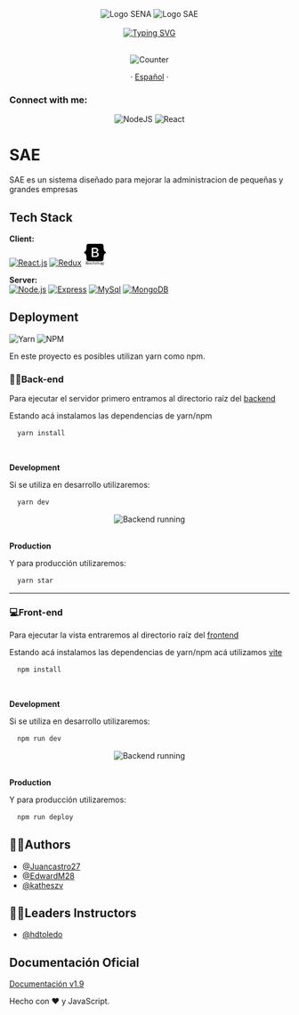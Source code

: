 <!-- Banner SAE -->
<div align="center">
	<img height="200px" src="https://drive.google.com/file/d/1neZkjzpHVt8Rt5AT5I8Kyzkd7HZiE4uH/view?usp=sharing" alt="Logo SENA"/>
  <img height="200px" src="https://drive.google.com/file/d/1wCqVLabf24ayr9u_xPwwt1ZTYRG4q8l1/view?usp=sharing" alt="Logo SAE"/>
</div>
<br>
<div align="center">
	<a href="https://git.io/typing-svg"><img src="https://readme-typing-svg.demolab.com?font=Fira+Code&duration=4000&pause=1000&color=1AFF02&center=true&vCenter=true&width=435&lines=Bienvenidos+a+SAE;Un+proyecto+de+Node.js+y+React.js" alt="Typing SVG" /></a>
</div>
<br>
<div align="center">
<p align="center"> <img src="https://komarev.com/ghpvc/?username=xh0pe&label=Usuarios&color=1abc58&style=flat" alt="Counter" /> </p>


<p>
  ·
  <a href="/docs/readme_es.md">Español</a>
  ·
</p>

<h3 align="left">Connect with me:</h3>
<p align="left">
</p>

  ![NodeJS](https://img.shields.io/badge/node.js-6DA55F?style=for-the-badge&logo=node.js&logoColor=white)
  ![React](https://img.shields.io/badge/react-%2320232a.svg?style=for-the-badge&logo=react&logoColor=%2361DAFB)
</div>

<!-- Información principal -->
# SAE

SAE es un sistema diseñado para mejorar la administracion de pequeñas y grandes empresas

<!-- Stack utilizado -->
## Tech Stack

**Client:** <br>
<a href="https://react.dev/" target="_blank" rel="noreferrer"> <img src="https://cdn.worldvectorlogo.com/logos/react-2.svg" alt="React.js" width="40" height="40"/></a>
<a href="https://es.redux.js.org/" target="_blank" rel="noreferrer"> <img src="https://cdn.worldvectorlogo.com/logos/redux.svg" alt="Redux" width="40" height="40"/></a>
<a href="https://getbootstrap.com" target="_blank" rel="noreferrer"> <img src="https://raw.githubusercontent.com/devicons/devicon/master/icons/bootstrap/bootstrap-plain-wordmark.svg" alt="bootstrap" width="40" height="40"/></a>

**Server:** <br>
<a href="https://nodejs.org/es" target="_blank" rel="noreferrer"> <img src="https://cdn.worldvectorlogo.com/logos/nodejs-icon.svg" alt="Node.js" width="40" height="40"/></a>
<a href="https://expressjs.com/" target="_blank" rel="noreferrer"> <img src="https://cdn.worldvectorlogo.com/logos/express-fashion-stores.svg" alt="Express" width="40" height="40"/></a>
<a href="https://www.mysql.com/" target="_blank" rel="noreferrer"> <img src="https://cdn.worldvectorlogo.com/logos/mysql-logo.svg" alt="MySql" width="45" height="40"/></a>
<a href="https://www.mongodb.com/es" target="_blank" rel="noreferrer"> <img src="https://cdn.worldvectorlogo.com/logos/mongodb-icon-1.svg" alt="MongoDB" width="40" height="40"/></a>

## Deployment

![Yarn](https://img.shields.io/badge/yarn-%232C8EBB.svg?style=for-the-badge&logo=yarn&logoColor=white)
![NPM](https://img.shields.io/badge/NPM-%23000000.svg?style=for-the-badge&logo=npm&logoColor=white)

<p>
  En este proyecto es posibles utilizan yarn como npm.
</p>

### 🐱‍💻Back-end
<p>
  Para ejecutar el servidor primero entramos al directorio raíz del <a href="./backend/">backend</a> 
</p>

<p>
  Estando acá instalamos las dependencias de yarn/npm
</p>

```bash
  yarn install
```
<br>

**Development**
<p>
  Si se utiliza en desarrollo utilizaremos:
</p>

```bash
  yarn dev
```

<div align="center">
	<img src="https://drive.google.com/file/d/1cYah0sEch8cGbWfQTZTDfq2ksPeIa8MK/view?usp=sharing" alt="Backend running"/>
</div>

<br>

**Production**
<p>
  Y para producción utilizaremos:
</p>

```bash
  yarn star
```
---
### 💻Front-end
<p>
  Para ejecutar la vista entraremos al directorio raíz del <a href="./public/img/frontend_dev.png">frontend</a> 
</p>

<p>
  Estando acá instalamos las dependencias de yarn/npm acá utilizamos <a href="https://vitejs.dev/">vite</a>
</p>

```bash
  npm install
```
<br>

**Development**
<p>
  Si se utiliza en desarrollo utilizaremos:
</p>

```bash
  npm run dev
```
<div align="center">
	<img src="https://drive.google.com/file/d/1cYah0sEch8cGbWfQTZTDfq2ksPeIa8MK/view?usp=sharing" alt="Backend running"/>
</div>

<br>

**Production**
<p>
  Y para producción utilizaremos:
</p>

```bash
  npm run deploy
```


<!-- Autores del proyecto -->
## 👨‍💻Authors

- [@Juancastro27](https://github.com/juancastro27)
- [@EdwardM28](https://github.com/EdwardM28)
- [@katheszv](https://github.com/katheszv)

## 👨‍🏫Leaders Instructors
- [@hdtoledo](https://github.com/hdtoledo)

<!-- Documentación oficial -->
## Documentación Oficial

[Documentación v1.9](https://docs.google.com/document/d/1Savy7Rl1RXcVc7oTE73I-Ue3_nd-7G1Z/edit?usp=sharing&ouid=102635390576364738500&rtpof=true&sd=true)

Hecho con :heart: y JavaScript.
